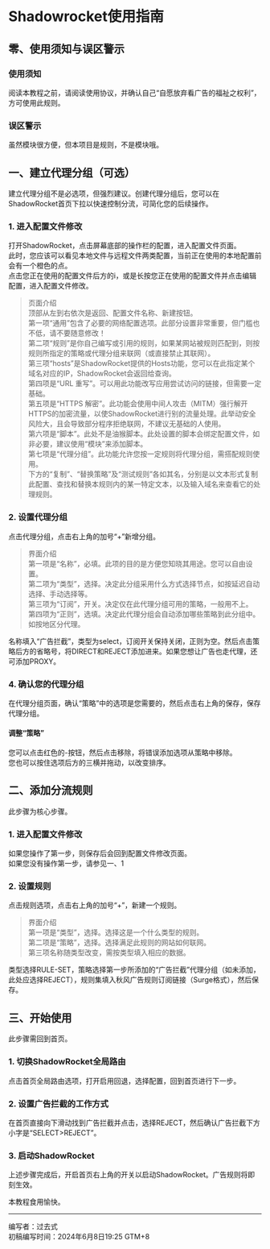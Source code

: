 # Shadowrocket使用指南
## 零、使用须知与误区警示
### 使用须知
阅读本教程之前，请阅读使用协议，并确认自己“自愿放弃看广告的福祉之权利”，方可使用此规则。
### 误区警示
虽然模块很方便，但本项目是规则，不是模块哦。

## 一、建立代理分组（可选）
建立代理分组不是必选项，但强烈建议。创建代理分组后，您可以在ShadowRocket首页下拉以快速控制分流，可简化您的后续操作。
### 1. 进入配置文件修改
打开ShadowRocket，点击屏幕底部的操作栏的配置，进入配置文件页面。  
此时，您应该可以看见本地文件与远程文件两类配置，当前正在使用的本地配置前会有一个橙色的点。  
点击您正在使用的配置文件后方的i，或是长按您正在使用的配置文件并点击编辑配置，进入配置文件修改。
> 页面介绍  
> 顶部从左到右依次是返回、配置文件名称、新建按钮。  
> 第一项“通用”包含了必要的网络配置选项。此部分设置非常重要，但门槛也不低，请不要随意修改！  
> 第二项“规则”是你自己编写或引用的规则，如果某网站被规则匹配到，则按规则所指定的策略或代理分组来联网（或直接禁止其联网）。  
> 第三项“hosts”是ShadowRocket提供的Hosts功能，您可以在此指定某个域名对应的IP，ShadowRocket会返回给查询。  
> 第四项是“URL 重写”。可以用此功能改写应用尝试访问的链接，但需要一定基础。  
> 第五项是“HTTPS 解密”。此功能会使用中间人攻击（MITM）强行解开HTTPS的加密流量，以使ShadowRocket进行别的流量处理。此举动安全风险大，且会导致部分程序拒绝联网，不建议无基础的人使用。  
> 第六项是“脚本”。此处不是油猴脚本。此处设置的脚本会绑定配置文件，如非必要，建议使用“模块”来添加脚本。  
> 第七项是“代理分组”。此功能允许您按一定规则将代理分组，需搭配规则使用。  
> 下方的“复制”、“替换策略”及“测试规则”各如其名，分别是以文本形式复制此配置、查找和替换本规则内的某一特定文本，以及输入域名来查看它的处理规则。  
### 2. 设置代理分组
点击代理分组，点击右上角的加号“+”新增分组。
> 界面介绍  
> 第一项是“名称”，必填。此项的目的是方便您知晓其用途。您可以自由设置。  
> 第二项为“类型”，选择。决定此分组采用什么方式选择节点，如按延迟自动选择、手动选择等。  
> 第三项为“订阅”，开关。决定仅在此代理分组可用的策略，一般用不上。  
> 第四项为“正则”，选填。决定此代理分组会自动添加哪些策略到此分组中。如按地区分代理。  

名称填入“广告拦截”，类型为select，订阅开关保持关闭，正则为空。然后点击策略后方的省略号，将DIRECT和REJECT添加进来。如果您想让广告也走代理，还可添加PROXY。  
### 4. 确认您的代理分组
在代理分组页面，确认“策略”中的选项是您需要的，然后点击右上角的保存，保存代理分组。
#### 调整“策略”
您可以点击红色的-按钮，然后点击移除，将错误添加选项从策略中移除。  
您也可以按住选项后方的三横并拖动，以改变排序。

## 二、添加分流规则
此步骤为核心步骤。
### 1. 进入配置文件修改
如果您操作了第一步，则保存后会回到配置文件修改页面。  
如果您没有操作第一步，请参见一、1
### 2. 设置规则
点击规则选项，点击右上角的加号“+”，新建一个规则。  
> 界面介绍  
> 第一项是“类型”，选择。选择这是一个什么类型的规则。  
> 第二项是“策略”，选择。选择满足此规则的网站如何联网。  
> 第三项名称随类型改变，需按类型填入相应的数据。  

类型选择RULE-SET，策略选择第一步所添加的“广告拦截”代理分组（如未添加，此处应选择REJECT），规则集填入秋风广告规则订阅链接（Surge格式），然后保存。

## 三、开始使用
此步骤需回到首页。
### 1. 切换ShadowRocket全局路由
点击首页全局路由选项，打开启用回退，选择配置，回到首页进行下一步。
### 2. 设置广告拦截的工作方式
在首页直接向下滑动找到广告拦截并点击，选择REJECT，然后确认广告拦截下方小字是“SELECT>REJECT”。
### 3. 启动ShadowRocket
上述步骤完成后，开启首页右上角的开关以启动ShadowRocket。广告规则将即刻生效。

本教程食用愉快。

------
编写者：过去式  
初稿编写时间：2024年6月8日19:25 GTM+8  
